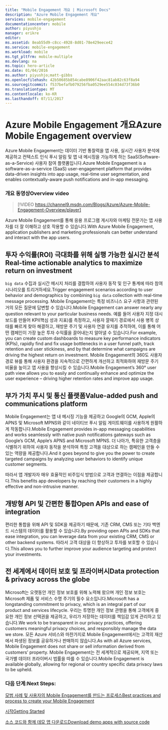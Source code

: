 ```yaml
---
title: "Mobile Engagement 개요 | Microsoft Docs"
description: "Azure Mobile Engagement 개요"
services: mobile-engagement
documentationcenter: mobile
author: piyushjo
manager: erikre
editor: 
ms.assetid: 8eab55d9-c8cc-4928-8d01-78e429eece42
ms.service: mobile-engagement
ms.workload: mobile
ms.tgt_pltfrm: mobile-multiple
ms.devlang: na
ms.topic: hero-article
ms.date: 01/04/2016
ms.author: piyushjo;matt-gibbs
ms.openlocfilehash: 42b50685b854cabe8906f42aac81ab82c63f8a94
ms.sourcegitcommit: f537befafb079256fba0529ee554c034d73f36b0
ms.translationtype: MT
ms.contentlocale: ko-KR
ms.lasthandoff: 07/11/2017
---
```

# <a name="azure-mobile-engagement-overview"></a><span data-ttu-id="39220-103">Azure Mobile Engagement 개요</span><span class="sxs-lookup"><span data-stu-id="39220-103">Azure Mobile Engagement overview</span></span>
<span data-ttu-id="39220-104">Azure Mobile Engagement는 데이터 기반 통찰력을 앱 사용, 실시간 사용자 분석에 제공하고 컨텍스트 인식 푸시 알림 및 앱 내 메시징을 가능하게 하는 SaaS(Software-as-a-Service) 사용자 참여 플랫폼입니다.</span><span class="sxs-lookup"><span data-stu-id="39220-104">Azure Mobile Engagement is a software-as-a-service (SaaS) user-engagement platform that provides data-driven insights into app usage, real-time user segmentation, and enables contextually-aware push notifications and in-app messaging.</span></span>

### <a name="overview-video"></a><span data-ttu-id="39220-105">개요 동영상</span><span class="sxs-lookup"><span data-stu-id="39220-105">Overview video</span></span>
> [!VIDEO https://channel9.msdn.com/Blogs/Azure/Azure-Mobile-Engagement-Overview/player]
> 
> 

<span data-ttu-id="39220-106">Azure Mobile Engagement를 통해 응용 프로그램 게시자와 마케팅 전문가는 앱 사용자를 더 잘 이해하고 상호 작용할 수 있습니다.</span><span class="sxs-lookup"><span data-stu-id="39220-106">With Azure Mobile Engagement, application publishers and marketing professionals can better understand and interact with the app users.</span></span>

## <a name="real-time-actionable-analytics-to-maximize-return-on-investment"></a><span data-ttu-id="39220-107">투자 수익률(ROI) 극대화를 위해 실행 가능한 실시간 분석</span><span class="sxs-lookup"><span data-stu-id="39220-107">Real-time actionable analytics to maximize return on investment</span></span>
<span data-ttu-id="39220-108">`big data` 수집과 실시간 메시지 처리를 결합하여 사용자 동작 및 인구 통계에 따라 참여 시나리오를 트리거하세요.</span><span class="sxs-lookup"><span data-stu-id="39220-108">Trigger engagement scenarios according to user behavior and demographics by combining `big data` collection with real-time message processing.</span></span> <span data-ttu-id="39220-109">Mobile Engagement는 특정 비즈니스 요구 사항과 관련된 거의 모든 질문에 답변할 수 있습니다.</span><span class="sxs-lookup"><span data-stu-id="39220-109">Mobile Engagement can answer nearly any question relevant to your particular business needs.</span></span> <span data-ttu-id="39220-110">예를 들어 사용자 지정 대시보드를 만들어 KPI(핵심 성과 지표)를 측정하고, 사용자 깔때기 경로에서 사용 병목 상태를 빠르게 찾아 해결하고, 재방문 주기 및 사용자 연결 유지를 추적하여, 이를 통해 어떤 캠페인이 가장 높은 투자 수익률을 끌어내는지 알아낼 수 있습니다.</span><span class="sxs-lookup"><span data-stu-id="39220-110">For example, you can create custom dashboards to measure key performance indicators (KPIs), rapidly find and fix usage bottlenecks in a user funnel path, track retention and user stickiness, and by that determine what campaigns are driving the highest return on investment.</span></span> <span data-ttu-id="39220-111">Mobile Engagement의 360도 사용자 경로 뷰를 통해 사용자 환경을 지속적으로 간편하게 개선하고 최적화하여 재방문 주기 비율을 높이고 앱 사용을 향상시킬 수 있습니다.</span><span class="sxs-lookup"><span data-stu-id="39220-111">Mobile Engagement’s 360° user path view allows you to easily and continually enhance and optimize the user experience – driving higher retention rates and improve app usage.</span></span>

## <a name="value-added-push-and-communications-platform"></a><span data-ttu-id="39220-112">부가 가치 푸시 및 통신 플랫폼</span><span class="sxs-lookup"><span data-stu-id="39220-112">Value-added push and communications platform</span></span>
<span data-ttu-id="39220-113">Mobile Engagement는 앱 내 메시징 기능을 제공하고 Google의 GCM, Apple의 APNS 및 Microsoft MPNS와 같이 네이티브 푸시 알림 게이트웨이를 사용하게 원활하게 작동합니다.</span><span class="sxs-lookup"><span data-stu-id="39220-113">Mobile Engagement provides in-app messaging capabilities and works seamlessly with native push notifications gateways such as Google’s GCM, Apple’s APNS and Microsoft MPNS.</span></span> <span data-ttu-id="39220-114">더 나아가, 특유한 고객층을 식별하기 위하여 사용자 동작을 분석하여 특정 고객을 대상으로 하는 캠페인을 만들 수 있는 역량을 제공합니다.</span><span class="sxs-lookup"><span data-stu-id="39220-114">And it goes beyond to give you the power to create targeted campaigns by analyzing user behaviors to identify unique customer segments.</span></span>

<span data-ttu-id="39220-115">따라서 앱 개발자자 매우 효율적인 비주입식 방법으로 고객과 연결하는 이점을 제공합니다.</span><span class="sxs-lookup"><span data-stu-id="39220-115">This benefits app developers by reaching their customers in a highly effective and non-intrusive manner.</span></span>

## <a name="open-apis-and-ease-of-integration"></a><span data-ttu-id="39220-116">개방형 API 및 간편한 통합</span><span class="sxs-lookup"><span data-stu-id="39220-116">Open APIs and ease of integration</span></span>
<span data-ttu-id="39220-117">편리한 통합을 위해 API 및 SDK을 제공하기 때문에, 기존 CRM, CMS 또는 기타 백엔드 시스템의 데이터를 활용할 수 있습니다.</span><span class="sxs-lookup"><span data-stu-id="39220-117">By providing open APIs and SDKs that ease integration, you can leverage data from your existing CRM, CMS or other backend systems.</span></span> <span data-ttu-id="39220-118">따라서 고객 대상을 더 향상하고 투자를 보호할 수 있습니다.</span><span class="sxs-lookup"><span data-stu-id="39220-118">This allows you to further improve your audience targeting and protect your investments.</span></span>

## <a name="data-protection--privacy-across-the-globe"></a><span data-ttu-id="39220-119">전 세계에서 데이터 보호 및 프라이버시</span><span class="sxs-lookup"><span data-stu-id="39220-119">Data protection & privacy across the globe</span></span>
<span data-ttu-id="39220-120">Microsoft는 오랫동안 개인 정보 보호를 위해 노력해 왔으며 개인 정보 보호는 Microsoft 제품 및 서비스 수명 주기의 필수 요소입니다.</span><span class="sxs-lookup"><span data-stu-id="39220-120">Microsoft has a longstanding commitment to privacy, which is an integral part of our product and services lifecycle.</span></span> <span data-ttu-id="39220-121">우리는 투명한 개인 정보 관행을 통해 고객에게 중요한 개인 정보 선택권을 제공하고, 우리가 저장하는 데이터를 책임감 있게 관리하고 있습니다.</span><span class="sxs-lookup"><span data-stu-id="39220-121">We work to be transparent in our privacy practices, offering customers meaningful privacy choices, and responsibly manage the data we store.</span></span> <span data-ttu-id="39220-122">모든 Azure 서비스와 마찬가지로 Mobile Engagement에서는 고객의 재산에서 파생된 정보를 공유하거나 판매하지 않습니다.</span><span class="sxs-lookup"><span data-stu-id="39220-122">As with all Azure services, Mobile Engagement does not share or sell information derived from customers’ property.</span></span> <span data-ttu-id="39220-123">Mobile Engagement는 전 세계적으로 제공되며, 지역 또는 국가별 데이터 프라이버시 법률을 따를 수 있습니다.</span><span class="sxs-lookup"><span data-stu-id="39220-123">Mobile Engagement is available globally, allowing for regional or country specific data privacy laws to be upheld.</span></span>

### <a name="next-steps"></a><span data-ttu-id="39220-124">다음 단계:</span><span class="sxs-lookup"><span data-stu-id="39220-124">Next Steps:</span></span>
[<span data-ttu-id="39220-125">모범 사례 및 사용자의 Mobile Engagement를 만드는 프로세스</span><span class="sxs-lookup"><span data-stu-id="39220-125">Best practices and process to create your Mobile Engagement</span></span>](mobile-engagement-getting-started-best-practices.md)

[<span data-ttu-id="39220-126">시작</span><span class="sxs-lookup"><span data-stu-id="39220-126">Getting Started</span></span>](/index.md)

[<span data-ttu-id="39220-127">소스 코드와 함께 데모 앱 다운로드</span><span class="sxs-lookup"><span data-stu-id="39220-127">Download demo apps with source code</span></span>](https://aka.ms/azmedemoapps)

